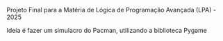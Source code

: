 Projeto Final para a Matéria de Lógica de Programação Avançada (LPA) - 2025

Ideia é fazer um simulacro do Pacman, utilizando a biblioteca Pygame
